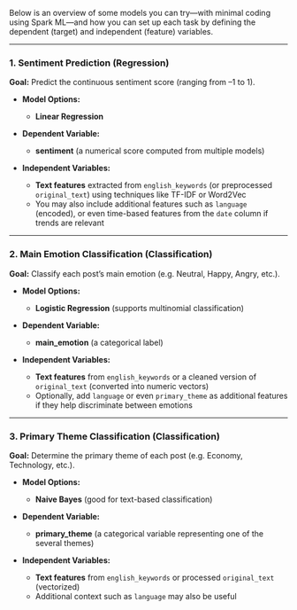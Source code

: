 Below is an overview of some models you can try—with minimal coding using Spark ML—and how you can set up each task by defining the dependent (target) and independent (feature) variables.

---

### 1. Sentiment Prediction (Regression)
**Goal:** Predict the continuous sentiment score (ranging from –1 to 1).

- **Model Options:**  
  - **Linear Regression**  

- **Dependent Variable:**  
  - **sentiment** (a numerical score computed from multiple models)

- **Independent Variables:**  
  - **Text features** extracted from `english_keywords` (or preprocessed `original_text`) using techniques like TF-IDF or Word2Vec  
  - You may also include additional features such as `language` (encoded), or even time-based features from the `date` column if trends are relevant

---

### 2. Main Emotion Classification (Classification)
**Goal:** Classify each post’s main emotion (e.g. Neutral, Happy, Angry, etc.).

- **Model Options:**  
  - **Logistic Regression** (supports multinomial classification)  

- **Dependent Variable:**  
  - **main_emotion** (a categorical label)

- **Independent Variables:**  
  - **Text features** from `english_keywords` or a cleaned version of `original_text` (converted into numeric vectors)  
  - Optionally, add `language` or even `primary_theme` as additional features if they help discriminate between emotions

---

### 3. Primary Theme Classification (Classification)
**Goal:** Determine the primary theme of each post (e.g. Economy, Technology, etc.).

- **Model Options:**  
  - **Naive Bayes** (good for text-based classification)

- **Dependent Variable:**  
  - **primary_theme** (a categorical variable representing one of the several themes)

- **Independent Variables:**  
  - **Text features** from `english_keywords` or processed `original_text` (vectorized)  
  - Additional context such as `language` may also be useful

